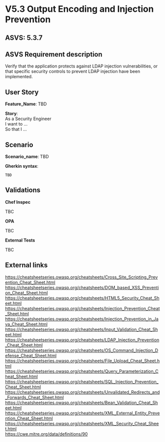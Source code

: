 # V5.3 Output Encoding and Injection Prevention

## ASVS: 5.3.7

## ASVS Requirement description

Verify that the application protects against LDAP injection vulnerabilities, or
that specific security controls to prevent LDAP injection have been
implemented.

## User Story

**Feature_Name**: TBD

**Story**:\
As a Security Engineer\
I want to ...\
So that I ...

## Scenario

**Scenario_name**: TBD

**Gherkin syntax**:

```gherkin
TBD
```

## Validations

**Chef Inspec**

TBC

**OPA**

TBC

**External Tests**

TBC

## External links

<https://cheatsheetseries.owasp.org/cheatsheets/Cross_Site_Scripting_Prevention_Cheat_Sheet.html> \
<https://cheatsheetseries.owasp.org/cheatsheets/DOM_based_XSS_Prevention_Cheat_Sheet.html> \
<https://cheatsheetseries.owasp.org/cheatsheets/HTML5_Security_Cheat_Sheet.html> \
<https://cheatsheetseries.owasp.org/cheatsheets/Injection_Prevention_Cheat_Sheet.html> \
<https://cheatsheetseries.owasp.org/cheatsheets/Injection_Prevention_in_Java_Cheat_Sheet.html> \
<https://cheatsheetseries.owasp.org/cheatsheets/Input_Validation_Cheat_Sheet.html> \
<https://cheatsheetseries.owasp.org/cheatsheets/LDAP_Injection_Prevention_Cheat_Sheet.html> \
<https://cheatsheetseries.owasp.org/cheatsheets/OS_Command_Injection_Defense_Cheat_Sheet.html> \
<https://cheatsheetseries.owasp.org/cheatsheets/File_Upload_Cheat_Sheet.html> \
<https://cheatsheetseries.owasp.org/cheatsheets/Query_Parameterization_Cheat_Sheet.html> \
<https://cheatsheetseries.owasp.org/cheatsheets/SQL_Injection_Prevention_Cheat_Sheet.html> \
<https://cheatsheetseries.owasp.org/cheatsheets/Unvalidated_Redirects_and_Forwards_Cheat_Sheet.html> \
<https://cheatsheetseries.owasp.org/cheatsheets/Bean_Validation_Cheat_Sheet.html> \
<https://cheatsheetseries.owasp.org/cheatsheets/XML_External_Entity_Prevention_Cheat_Sheet.html> \
<https://cheatsheetseries.owasp.org/cheatsheets/XML_Security_Cheat_Sheet.html> \
<https://cwe.mitre.org/data/definitions/90>
